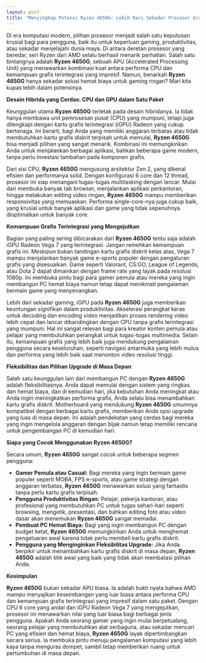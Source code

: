 ```yaml
---
layout: post
title: "Menyingkap Potensi Ryzen 4650G: Lebih Dari Sekadar Prosesor Grafis Terintegrasi"
---
```


Di era komputasi modern, pilihan prosesor menjadi salah satu keputusan krusial bagi para pengguna, baik itu untuk keperluan gaming, produktivitas, atau sekadar menjelajahi dunia maya. Di antara deretan prosesor yang beredar, seri Ryzen dari AMD selalu berhasil menarik perhatian. Salah satu bintangnya adalah **Ryzen 4650G**, sebuah APU (Accelerated Processing Unit) yang menawarkan kombinasi kuat antara performa CPU dan kemampuan grafis terintegrasi yang impresif. Namun, benarkah **Ryzen 4650G** hanya sekadar solusi hemat biaya untuk gaming ringan? Mari kita kupas lebih dalam potensinya.

**Desain Hibrida yang Cerdas: CPU dan GPU dalam Satu Paket**

Keunggulan utama **Ryzen 4650G** terletak pada desain hibridanya. Ia tidak hanya membawa unit pemrosesan pusat (CPU) yang mumpuni, tetapi juga dilengkapi dengan kartu grafis terintegrasi (iGPU) Radeon yang cukup bertenaga. Ini berarti, bagi Anda yang memiliki anggaran terbatas atau tidak membutuhkan kartu grafis diskrit terpisah untuk memulai, **Ryzen 4650G** bisa menjadi pilihan yang sangat menarik. Kombinasi ini memungkinkan Anda untuk menjalankan berbagai aplikasi, bahkan beberapa game modern, tanpa perlu investasi tambahan pada komponen grafis.

Dari sisi CPU, **Ryzen 4650G** mengusung arsitektur Zen 2, yang dikenal efisien dan performanya solid. Dengan konfigurasi 6 core dan 12 thread, prosesor ini siap menangani tugas-tugas multitasking dengan lancar. Mulai dari membuka banyak tab browser, menjalankan aplikasi perkantoran, hingga melakukan editing video ringan, **Ryzen 4650G** mampu memberikan responsivitas yang memuaskan. Performa single-core-nya juga cukup baik, yang krusial untuk banyak aplikasi dan game yang tidak sepenuhnya dioptimalkan untuk banyak core.

**Kemampuan Grafis Terintegrasi yang Mengejutkan**

Bagian yang paling sering dibicarakan dari **Ryzen 4650G** tentu saja adalah iGPU Radeon Vega 7 yang terintegrasi. Jangan remehkan kemampuan grafis ini. Meskipun bukan tandingan kartu grafis diskrit kelas atas, Vega 7 mampu menjalankan banyak game e-sports populer dengan pengaturan grafis yang disesuaikan. Game seperti Valorant, CS:GO, League of Legends, atau Dota 2 dapat dimainkan dengan frame rate yang layak pada resolusi 1080p. Ini membuka pintu bagi para gamer pemula atau mereka yang ingin membangun PC hemat biaya namun tetap dapat menikmati pengalaman bermain game yang menyenangkan.

Lebih dari sekadar gaming, iGPU pada **Ryzen 4650G** juga memberikan keuntungan signifikan dalam produktivitas. Akselerasi perangkat keras untuk decoding dan encoding video menjadikan proses rendering video lebih cepat dan lancar dibandingkan dengan CPU tanpa grafis terintegrasi yang mumpuni. Hal ini sangat relevan bagi para kreator konten pemula atau pelajar yang membutuhkan perangkat untuk tugas-tugas multimedia. Selain itu, kemampuan grafis yang lebih baik juga mendukung pengalaman pengguna secara keseluruhan, seperti navigasi antarmuka yang lebih mulus dan performa yang lebih baik saat menonton video resolusi tinggi.

**Fleksibilitas dan Pilihan Upgrade di Masa Depan**

Salah satu keunggulan lain dari membangun PC dengan **Ryzen 4650G** adalah fleksibilitasnya. Anda dapat memulai dengan sistem yang ringkas dan hemat biaya, dan di kemudian hari, jika kebutuhan Anda meningkat atau Anda ingin meningkatkan performa grafis, Anda selalu bisa menambahkan kartu grafis diskrit. Motherboard yang mendukung **Ryzen 4650G** umumnya kompatibel dengan berbagai kartu grafis, memberikan Anda opsi upgrade yang luas di masa depan. Ini adalah pendekatan yang cerdas bagi mereka yang ingin mengelola anggaran dengan bijak namun tetap memiliki rencana untuk pengembangan PC di kemudian hari.

**Siapa yang Cocok Menggunakan Ryzen 4650G?**

Secara umum, **Ryzen 4650G** sangat cocok untuk beberapa segmen pengguna:

*   **Gamer Pemula atau Casual:** Bagi mereka yang ingin bermain game populer seperti MOBA, FPS e-sports, atau game strategi dengan anggaran terbatas, **Ryzen 4650G** menawarkan solusi yang fantastis tanpa perlu kartu grafis terpisah.
*   **Pengguna Produktivitas Ringan:** Pelajar, pekerja kantoran, atau profesional yang membutuhkan PC untuk tugas sehari-hari seperti browsing, mengetik, presentasi, dan bahkan editing foto atau video dasar akan menemukan **Ryzen 4650G** sangat memadai.
*   **Pembuat PC Hemat Biaya:** Bagi yang ingin membangun PC dengan budget ketat, **Ryzen 4650G** memungkinkan Anda untuk menghemat pengeluaran awal karena tidak perlu membeli kartu grafis diskrit.
*   **Pengguna yang Menginginkan Fleksibilitas Upgrade:** Jika Anda berpikir untuk menambahkan kartu grafis diskrit di masa depan, **Ryzen 4650G** adalah titik awal yang baik yang tidak akan membatasi pilihan Anda.

**Kesimpulan**

**Ryzen 4650G** bukan sekadar APU biasa. Ia adalah bukti nyata bahwa AMD mampu menyajikan keseimbangan yang luar biasa antara performa CPU dan kemampuan grafis terintegrasi yang impresif dalam satu paket. Dengan CPU 6 core yang andal dan iGPU Radeon Vega 7 yang mengejutkan, prosesor ini menawarkan nilai yang luar biasa bagi berbagai jenis pengguna. Apakah Anda seorang gamer yang ingin mulai berpetualang, seorang pelajar yang membutuhkan alat serbaguna, atau sekadar mencari PC yang efisien dan hemat biaya, **Ryzen 4650G** layak dipertimbangkan secara serius. Ia membuka pintu menuju pengalaman komputasi yang lebih kaya tanpa menguras dompet, sambil tetap memberikan ruang untuk pertumbuhan di masa depan.
